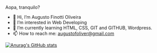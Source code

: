 Aopa, tranquilo?

- 👋 Hi, I’m Augusto Finotti Oliveira
- 👀 I’m interested in Web Developing
- 🌱 I’m currently learning HTML, CSS, GIT and GITHUB, Wordpress. 
- 📫 How to reach me: augustofoliver@gmail.com

[![Anurag's GitHub stats](https://github-readme-stats.vercel.app/api?username=AugustoFinotti&show_icons=true&theme=dark&border_radius=10&icon_color=F33030&title_color=F33030&hide_rank=true&include_all_commits=true&
)](https://github.com/anuraghazra/github-readme-stats)

